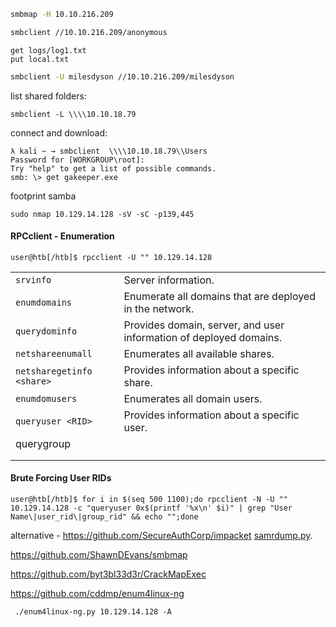
```bash
smbmap -H 10.10.216.209
```

```bash
smbclient //10.10.216.209/anonymous
```

```
get logs/log1.txt
put local.txt
```

```bash
smbclient -U milesdyson //10.10.216.209/milesdyson
```

list shared folders:
```
smbclient -L \\\\10.10.18.79
```

connect and download:
```
λ kali ~ → smbclient  \\\\10.10.18.79\\Users
Password for [WORKGROUP\root]:
Try "help" to get a list of possible commands.
smb: \> get gakeeper.exe
```

footprint samba
```shell-session
sudo nmap 10.129.14.128 -sV -sC -p139,445
```


#### RPCclient - Enumeration

```shell-session
user@htb[/htb]$ rpcclient -U "" 10.129.14.128
```

|                           |                                                                    |
| ------------------------- | ------------------------------------------------------------------ |
| `srvinfo`                 | Server information.                                                |
| `enumdomains`             | Enumerate all domains that are deployed in the network.            |
| `querydominfo`            | Provides domain, server, and user information of deployed domains. |
| `netshareenumall`         | Enumerates all available shares.                                   |
| `netsharegetinfo <share>` | Provides information about a specific share.                       |
| `enumdomusers`            | Enumerates all domain users.                                       |
| `queryuser <RID>`         | Provides information about a specific user.                        |
| querygroup<br>            |                                                                    |
|                           |                                                                    |
|                           |                                                                    |

#### Brute Forcing User RIDs
```
user@htb[/htb]$ for i in $(seq 500 1100);do rpcclient -N -U "" 10.129.14.128 -c "queryuser 0x$(printf '%x\n' $i)" | grep "User Name\|user_rid\|group_rid" && echo "";done
```

alternative - https://github.com/SecureAuthCorp/impacket [samrdump.py](https://github.com/SecureAuthCorp/impacket/blob/master/examples/samrdump.py).

https://github.com/ShawnDEvans/smbmap

https://github.com/byt3bl33d3r/CrackMapExec

https://github.com/cddmp/enum4linux-ng

```shell-session
 ./enum4linux-ng.py 10.129.14.128 -A
```